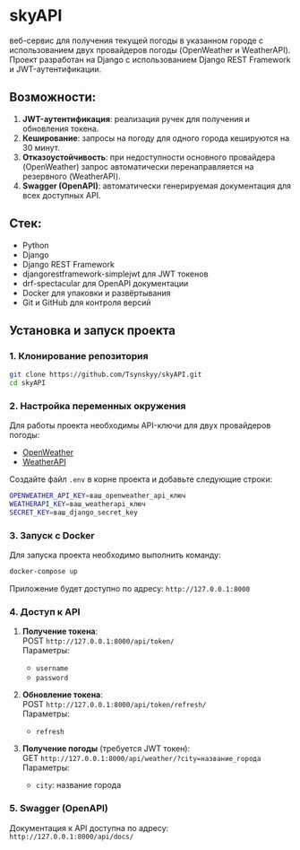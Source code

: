 # skyAPI

веб-сервис для получения текущей погоды в указанном городе с использованием двух провайдеров погоды (OpenWeather и WeatherAPI). Проект разработан на Django с использованием Django REST Framework и JWT-аутентификации.

## Возможности:
1. **JWT-аутентификация**: реализация ручек для получения и обновления токена.
2. **Кеширование**: запросы на погоду для одного города кешируются на 30 минут.
3. **Отказоустойчивость**: при недоступности основного провайдера (OpenWeather) запрос автоматически перенаправляется на резервного (WeatherAPI).
4. **Swagger (OpenAPI)**: автоматически генерируемая документация для всех доступных API.

## Стек:
- Python
- Django
- Django REST Framework
- djangorestframework-simplejwt для JWT токенов
- drf-spectacular для OpenAPI документации
- Docker для упаковки и развёртывания
- Git и GitHub для контроля версий

## Установка и запуск проекта

### 1. Клонирование репозитория

```bash
git clone https://github.com/Tsynskyy/skyAPI.git
cd skyAPI
```

### 2. Настройка переменных окружения

Для работы проекта необходимы API-ключи для двух провайдеров погоды:

- [OpenWeather](https://home.openweathermap.org/users/sign_up)
- [WeatherAPI](https://www.weatherapi.com/signup.aspx)

Создайте файл `.env` в корне проекта и добавьте следующие строки:

```bash
OPENWEATHER_API_KEY=ваш_openweather_api_ключ
WEATHERAPI_KEY=ваш_weatherapi_ключ
SECRET_KEY=ваш_django_secret_key
```

### 3. Запуск с Docker

Для запуска проекта необходимо выполнить команду:

```bash
docker-compose up
```

Приложение будет доступно по адресу: `http://127.0.0.1:8000`

### 4. Доступ к API

1. **Получение токена**:  
   POST `http://127.0.0.1:8000/api/token/`  
   Параметры:
   - `username`
   - `password`

2. **Обновление токена**:  
   POST `http://127.0.0.1:8000/api/token/refresh/`  
   Параметры:
   - `refresh`

3. **Получение погоды** (требуется JWT токен):  
   GET `http://127.0.0.1:8000/api/weather/?city=название_города`  
   Параметры:
   - `city`: название города

### 5. Swagger (OpenAPI)

Документация к API доступна по адресу:  
`http://127.0.0.1:8000/api/docs/`
